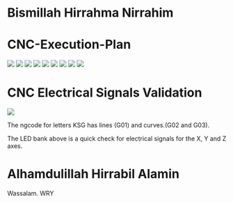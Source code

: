 # Bismillah Hirrahma Nirrahim

# CNC-Execution-Plan

![](images-run-gcodes/TEARDROP-Screenshot.png)
![](images-run-gcodes/BUTTERFLY-Screenshot.png)
![](images-run-gcodes/ASTEPI-Screenshot.png)
![](images-run-gcodes/CIRCLE-Screenshot.png)
![](images-run-gcodes/ELLIPSE-Screenshot.png)
![](images-run-gcodes/HYPOTROCOID-Screenshot.png)
![](images-run-gcodes/SKEWED-ASTROID-Screenshot.png)
![](images-run-gcodes/SNAHYP-Screenshot.png)
![](images-run-gcodes/SNAILSHELL-Screenshot.png)

# CNC Electrical Signals Validation

![](parport-electrical-signals/LED-parport-validation-Screenshot.png)

The ngcode for letters KSG has lines (G01) and curves.(G02 and G03). 

The LED bank above is a quick check for electrical signals for the X, Y and Z axes.

# Alhamdulillah Hirrabil Alamin

Wassalam.
WRY
